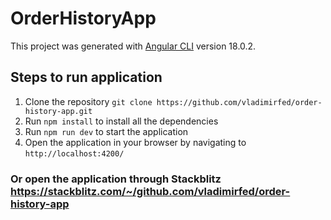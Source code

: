 # OrderHistoryApp

This project was generated with [Angular CLI](https://github.com/angular/angular-cli) version 18.0.2.

## Steps to run application

1. Clone the repository 
`git clone https://github.com/vladimirfed/order-history-app.git`
2. Run `npm install` to install all the dependencies
3. Run `npm run dev` to start the application
4. Open the application in your browser by navigating to `http://localhost:4200/`

### Or open the application through Stackblitz https://stackblitz.com/~/github.com/vladimirfed/order-history-app
